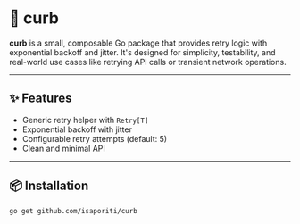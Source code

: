 # 🔁 curb

**curb** is a small, composable Go package that provides retry logic with exponential backoff and jitter. It's designed for simplicity, testability, and real-world use cases like retrying API calls or transient network operations.

---

## ✨ Features

- Generic retry helper with `Retry[T]`
- Exponential backoff with jitter
- Configurable retry attempts (default: 5)
- Clean and minimal API

---

## 📦 Installation

```bash
go get github.com/isaporiti/curb


